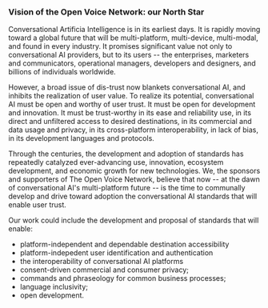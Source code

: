 ### Vision of the Open Voice Network: our North Star ###

Conversational Artificia Intelligence is in its earliest days.  It is rapidly moving toward a global future that will be multi-platform, multi-device,  multi-modal, and found in every industry.  It promises significant value not only to conversational AI providers, but to its users -- the enterprises, marketers and communicators, operational managers, developers and designers, and billions of individuals worldwide.

However, a broad issue of dis-trust now blankets conversational AI, and inhibits the realization of user value.  To realize its potential, conversational AI must be open and worthy of user trust.  It must be open for development and innovation.  It must be trust-worthy in its ease and reliability use, in its direct and unfiltered access to desired destinations, in its commercial and data usage and privacy, in its cross-platform interoperability, in lack of bias, in its development languages and protocols.  

Through the centuries, the development and adoption of standards has repeatedly catalyzed ever-advancing use, innovation, ecosystem development, and economic growth for new technologies.  We, the sponsors and supporters of The Open Voice Network, believe that now -- at the dawn of conversational AI's multi-platform future -- is the time to communally develop and drive toward adoption the conversational AI standards that will enable user trust.  

Our work could include the development and proposal of standards that will enable:
- platform-independent and dependable destination accessibility
- platform-indepedent user identification and authentication
- the interoperability of conversational AI platforms
- consent-driven commercial and consumer privacy; 
- commands and phraseology for common business processes;
- language inclusivity;
- open development. 

###
